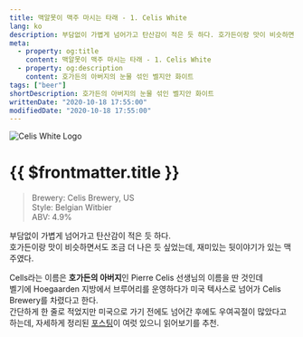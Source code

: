 ```yaml
---
title: 맥알못이 맥주 마시는 타래 - 1. Celis White
lang: ko
description: 부담없이 가볍게 넘어가고 탄산감이 적은 듯 하다. 호가든이랑 맛이 비슷하면서도 조금 더 나은 듯 싶었는데, 재미있는 뒷이야기가 있는 맥주였다.
meta:
  - property: og:title
    content: 맥알못이 맥주 마시는 타래 - 1. Celis White
  - property: og:description
    content: 호가든의 아버지의 눈물 섞인 벨지안 화이트
tags: ["beer"]
shortDescription: 호가든의 아버지의 눈물 섞인 벨지안 화이트
writtenDate: "2020-10-18 17:55:00"
modifiedDate: "2020-10-18 17:55:00"
---
```


![Celis White Logo](/images/celis-white.jpeg)

# {{ $frontmatter.title }}

> Brewery: Celis Brewery, US  
> Style: Belgian Witbier  
> ABV: 4.9%

부담없이 가볍게 넘어가고 탄산감이 적은 듯 하다.  
호가든이랑 맛이 비슷하면서도 조금 더 나은 듯 싶었는데, 재미있는 뒷이야기가 있는 맥주였다.

Cells라는 이름은 **호가든의 아버지**인 Pierre Celis 선생님의 이름을 딴 것인데  
벨기에 Hoegaarden 지방에서 브루어리를 운영하다가 미국 텍사스로 넘어가 Celis Brewery를 차렸다고 한다.  
간단하게 한 줄로 적었지만 미국으로 가기 전에도 넘어간 후에도 우여곡절이 많았다고 하는데, 자세하게 정리된 [포스팅](https://m.blog.naver.com/beerlikeit/221359263981)이 여럿 있으니 읽어보기를 추천.
